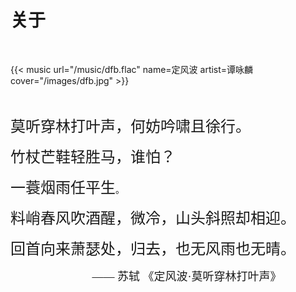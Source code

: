 # 关于


<!--more-->

&nbsp;

{{< music url="/music/dfb.flac" name=定风波 artist=谭咏麟 cover="/images/dfb.jpg" >}}

&nbsp;
&nbsp;

<font face="华文新魏" size=5>莫听穿林打叶声，何妨吟啸且徐行。</font>  

<font face="华文新魏" size=5>竹杖芒鞋轻胜马，谁怕？</font>  

<font face="华文新魏" size=5>一蓑烟雨任平生</font>。  

<font face="华文新魏" size=5>料峭春风吹酒醒，微冷，山头斜照却相迎。</font>  

<font face="华文新魏" size=5>回首向来萧瑟处，归去，也无风雨也无晴。</font>  

<font face="华文新魏" size=4>&emsp;&emsp;&emsp;&emsp;&emsp;&emsp;&emsp;&nbsp;—— 苏轼 《定风波·莫听穿林打叶声》</font>

&nbsp;

